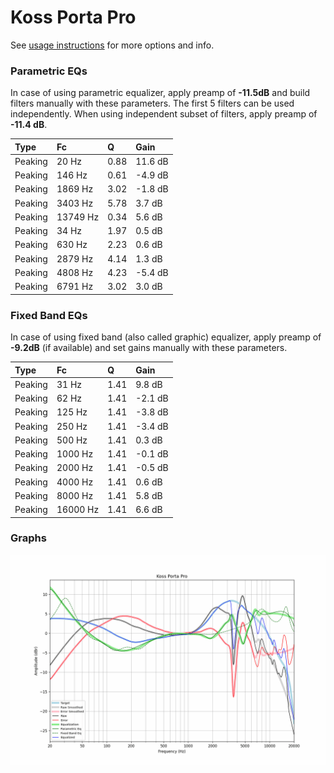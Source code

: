 # Koss Porta Pro
See [usage instructions](https://github.com/jaakkopasanen/AutoEq#usage) for more options and info.

### Parametric EQs
In case of using parametric equalizer, apply preamp of **-11.5dB** and build filters manually
with these parameters. The first 5 filters can be used independently.
When using independent subset of filters, apply preamp of **-11.4 dB**.

| Type    | Fc       |    Q | Gain    |
|:--------|:---------|:-----|:--------|
| Peaking | 20 Hz    | 0.88 | 11.6 dB |
| Peaking | 146 Hz   | 0.61 | -4.9 dB |
| Peaking | 1869 Hz  | 3.02 | -1.8 dB |
| Peaking | 3403 Hz  | 5.78 | 3.7 dB  |
| Peaking | 13749 Hz | 0.34 | 5.6 dB  |
| Peaking | 34 Hz    | 1.97 | 0.5 dB  |
| Peaking | 630 Hz   | 2.23 | 0.6 dB  |
| Peaking | 2879 Hz  | 4.14 | 1.3 dB  |
| Peaking | 4808 Hz  | 4.23 | -5.4 dB |
| Peaking | 6791 Hz  | 3.02 | 3.0 dB  |

### Fixed Band EQs
In case of using fixed band (also called graphic) equalizer, apply preamp of **-9.2dB**
(if available) and set gains manually with these parameters.

| Type    | Fc       |    Q | Gain    |
|:--------|:---------|:-----|:--------|
| Peaking | 31 Hz    | 1.41 | 9.8 dB  |
| Peaking | 62 Hz    | 1.41 | -2.1 dB |
| Peaking | 125 Hz   | 1.41 | -3.8 dB |
| Peaking | 250 Hz   | 1.41 | -3.4 dB |
| Peaking | 500 Hz   | 1.41 | 0.3 dB  |
| Peaking | 1000 Hz  | 1.41 | -0.1 dB |
| Peaking | 2000 Hz  | 1.41 | -0.5 dB |
| Peaking | 4000 Hz  | 1.41 | 0.6 dB  |
| Peaking | 8000 Hz  | 1.41 | 5.8 dB  |
| Peaking | 16000 Hz | 1.41 | 6.6 dB  |

### Graphs
![](./Koss%20Porta%20Pro.png)